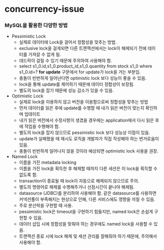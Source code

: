 # concurrency-issue

### MySQL을 활용한 다양한 방법

- Pessimistic Lock
  - 실제로 데이터에 Lock을 걸어서 정합성을 맞추는 방법. 
  - exclusive lock을 걸게되면 다른 트랜잭션에서는 lock이 해제되기 전에 데이터를 가져갈 수 없게 됨. 
  - 데드락이 걸릴 수 있기 때문에 주의하여 사용해야 함.
  - select s1_0.id,s1_0.product_id,s1_0.quantity from stock s1_0 where s1_0.id=? **for update** 구문에서 for update가 lock을 거는 부분임.
  - 충돌이 빈번하게 일어난다면 optimistic lock 보다 성능이 좋을 수 있음.
  - lock을 통해 update를 제어하기 때문에 데이터 정합성이 보장됨.
  - 별도의 lock을 잡기 때문에 성능 감소가 있을 수 있음.
- Optimistic Lock
  - 실제로 lock을 이용하지 않고 버전을 이용함으로써 정합성을 맞추는 방법
  - 먼저 데이터를 읽은 후에 update를 수행할 때 내가 읽은 버전이 맞는지 확인하며 업데이트
  - 내가 읽은 버전에서 수정사항이 생겼을 경우에는 application에서 다시 읽은 후에 작업을 수행해야 함.
  - 별도의 lock을 잡지 않으므로 pessimistic lock 보다 성능상 이점이 있음.
  - update가 실패했을 때 재시도 로직을 개발자가 직접 작성해야 하는 번거로움이 있음.
  - 충돌이 빈번하게 일어나지 않을 것이라 예상되면 optimistic lock 사용을 권장.
- Named Lock
  - 이름을 가진 metadata locking
  - 이름을 가진 lock을 획득한 후 해제할 때까지 다른 세션은 이 lock을 획득할 수 없도록 함.
  - transaction이 종료될 때 lock이 자동으로 해제되지 않으므로 주의.
  - 별도의 명령어로 해제를 수행해주거나 선점시간이 끝나야 해제됨.
  - datasource (JDBC)를 분리하여 사용해야 함. 같은 datasource를 사용하면 커넥션풀이 부족해지는 현상으로 인해, 다른 서비스에도 영향을 끼칠 수 있음.
  - 주로 분산락을 구현할 때 사용.
  - pessimistic lock은 timeout을 구현하기 힘들지만, named lock은 손쉽게 구현할 수 있음.
  - 데이터 삽입 시에 정합성을 맞춰야 하는 경우에도 named lock을 사용할 수 있음.
  - 트랜잭션 종료 시에 lock 해제 및 세션 관리를 잘해줘야 하기 때문에, 주의해서 사용해야 함.